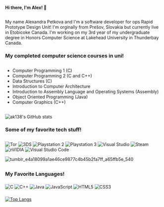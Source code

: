 #### Hi there, I'm Alex! 👋
##
My name Alexandra Petkova and I'm a software developer for ops Rapid Prototype Design Unit! I'm orginally from Prešov, Slovakia but currently live in Etobicoke Canada. I'm working on my 3rd year of my undergraduate degree in Honors Computer Science at Lakehead University in Thunderbay Canada.
###
### My completed computer science courses in uni!
##
* Computer Programming 1 (C)
*  Computer Programming 2 (C and C++)
*  Data Structures (C)
*  Introduction to Computer Architecture
*  Introduction to Assembly Language and Operating Systems (Assembly)
*  Object Oriented Programming (Java)
*  Computer Graphics (C++)

##
![ak138's GitHub stats](https://github-readme-stats.vercel.app/api?username=ak138&show_icons=true&theme=radical)

### Some of my favorite tech stuff!
##
![Tor](https://img.shields.io/badge/Tor-7D4698?style=for-the-badge&logo=Tor-Browser&logoColor=white)
![3DS](https://img.shields.io/badge/3DS-D12228?style=for-the-badge&logo=nintendo-3ds&logoColor=white)
![Playstation 2](https://img.shields.io/badge/Playstation%202-003791?style=for-the-badge&logo=playstation-2&logoColor=white)
![Playstation 3](https://img.shields.io/badge/Playstation%203-003791?style=for-the-badge&logo=playstation-3&logoColor=white)
![Visual Studio](https://img.shields.io/badge/Visual%20Studio-5C2D91.svg?style=for-the-badge&logo=visual-studio&logoColor=white)
![Steam](https://img.shields.io/badge/steam-%23000000.svg?style=for-the-badge&logo=steam&logoColor=white)
![nVIDIA](https://img.shields.io/badge/nVIDIA-%2376B900.svg?style=for-the-badge&logo=nVIDIA&logoColor=white)
![Visual Studio Code](https://img.shields.io/badge/Visual%20Studio%20Code-0078d7.svg?style=for-the-badge&logo=visual-studio-code&logoColor=white)

![tumblr_e4a18099a1ae46ce9877c4b45b2fa7ff_a65ffb5e_540](https://user-images.githubusercontent.com/103148963/167934854-55e07d4a-15e6-46e1-9cd6-4da44b447a04.gif)

##
### My Favorite Languages!
###
![C](https://img.shields.io/badge/c-%2300599C.svg?style=for-the-badge&logo=c&logoColor=white)
![C++](https://img.shields.io/badge/c++-%2300599C.svg?style=for-the-badge&logo=c%2B%2B&logoColor=white)
![Java](https://img.shields.io/badge/java-%23ED8B00.svg?style=for-the-badge&logo=java&logoColor=white)
![JavaScript](https://img.shields.io/badge/javascript-%23323330.svg?style=for-the-badge&logo=javascript&logoColor=%23F7DF1E)
![HTML5](https://img.shields.io/badge/html5-%23E34F26.svg?style=for-the-badge&logo=html5&logoColor=white)
![CSS3](https://img.shields.io/badge/css3-%231572B6.svg?style=for-the-badge&logo=css3&logoColor=white)
###
[![Top Langs](https://github-readme-stats.vercel.app/api/top-langs/?username=ak138)](https://github.com/anuraghazra/github-readme-stats)
###
